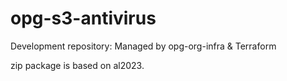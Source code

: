 # opg-s3-antivirus
Development repository: Managed by opg-org-infra &amp; Terraform




zip package is based on al2023.
